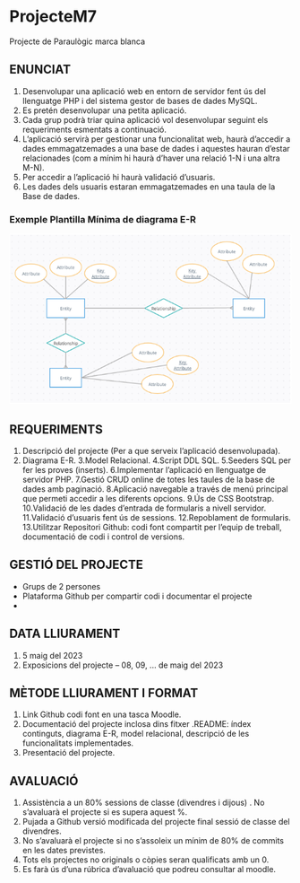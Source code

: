 # ProjecteM7
Projecte de Paraulògic marca blanca


## ENUNCIAT

1. Desenvolupar una aplicació web en entorn de servidor fent ús del llenguatge PHP i del sistema gestor de bases de dades MySQL.
2. Es pretén desenvolupar una petita aplicació.
3. Cada grup podrà triar quina aplicació vol desenvolupar seguint els requeriments esmentats a continuació.
4. L’aplicació servirà per gestionar una funcionalitat web, haurà d’accedir a dades emmagatzemades a una base de dades i aquestes hauran d’estar relacionades (com a mínim hi haurà d’haver una relació 1-N i una altra M-N).
5. Per accedir a l’aplicació hi haurà validació d’usuaris.
6. Les dades dels usuaris estaran emmagatzemades en una taula de la Base de dades.

### Exemple Plantilla Mínima de diagrama E-R

![Base de datos](https://github.com/lace8guti/ProjecteM7/blob/main/Captura%20de%202023-03-02%2012-54-42.png?raw=true)

## REQUERIMENTS
1. Descripció del projecte (Per a que serveix l’aplicació desenvolupada).
2. Diagrama E-R.
3.Model Relacional.
4.Script DDL SQL.
5.Seeders SQL per fer les proves (inserts).
6.Implementar l’aplicació en llenguatge de servidor PHP.
7.Gestió CRUD online de totes les taules de la base de dades amb paginació.
8.Aplicació navegable a través de menú principal que permeti accedir a les diferents opcions.
9.Ús de CSS Bootstrap.
10.Validació de les dades d’entrada de formularis a nivell servidor.
11.Validació d’usuaris fent ús de sessions.
12.Repoblament de formularis.
13.Utilitzar Repositori Github: codi font compartit per l’equip de treball, documentació de codi i control de versions.

## GESTIÓ DEL PROJECTE

- Grups de 2 persones
- Plataforma Github per compartir codi i documentar el projecte
- 
## DATA LLIURAMENT

1. 5 maig del 2023
2. Exposicions del projecte – 08, 09, ... de maig del 2023

## MÈTODE LLIURAMENT I FORMAT

1. Link Github codi font en una tasca Moodle.
2. Documentació del projecte inclosa dins fitxer .README: índex continguts, diagrama E-R, model relacional, descripció de les funcionalitats implementades.
3. Presentació del projecte.

## AVALUACIÓ

1. Assistència a un 80% sessions de classe (divendres i dijous) . No s’avaluarà el projecte
si es supera aquest %.
2. Pujada a Github versió modificada del projecte final sessió de classe del divendres. 
3. No s’avaluarà el projecte si no s’assoleix un mínim de 80% de commits en les dates previstes.
4. Tots els projectes no originals o còpies seran qualificats amb un 0.
5. Es farà ús d’una rúbrica d’avaluació que podreu consultar al moodle.

